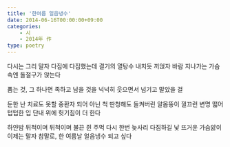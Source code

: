 ```yaml
---
title: '한여름 얼음냉수'
date: 2014-06-16T00:00:00+09:00
categories: 
    - 시
    - 2014年 作
type: poetry
---
```


다시는 그리 말자
다짐에 다짐했는데
결기의 열탕수 내치듯 끼얹자
바람 지나가는 가슴속엔
돌절구가 앉는다

품는 것,
그 하나면 족하고 남을 것을
넉넉히 웃으면서 넘기고 말았을 걸

둔한 난
치료도 못할 중환자 되어
아닌 척 딴청해도
들켜버린 알몸뚱이 껄끄런 변명 떫어
텁텁한 입 단내 위에
헛기침이 더 한다

하얀밤 뒤척이며 뒤척이며
불끈 쥔 주먹
다시 한번 늦사리 다짐하길
낯 뜨거운 가슴앓이 이제는 말자
참말로,
한 여름날 얼음냉수 되고 싶다

